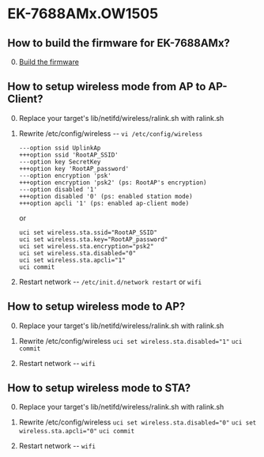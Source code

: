 # EK-7688AMx.OW1505


## How to build the firmware for EK-7688AMx?

0. [Build the firmware](http://labs.mediatek.com/fileMedia/download/87c801b5-d1e6-4227-9a29-b5421f2955ac#page=97&zoom=auto,70,239)

## How to setup wireless mode from AP to AP-Client? 

0. Replace your target's lib/netifd/wireless/ralink.sh with ralink.sh

0. Rewrite /etc/config/wireless -- `vi /etc/config/wireless`
   
   ```
   ---option ssid UplinkAp
   +++option ssid 'RootAP_SSID'
   ---option key SecretKey
   +++option key 'RootAP_password'
   ---option encryption 'psk'
   +++option encryption 'psk2' (ps: RootAP's encryption)
   ---option disabled '1'
   +++option disabled '0' (ps: enabled station mode)
   +++option apcli '1' (ps: enabled ap-client mode)
   ```
   or 
   ```
   uci set wireless.sta.ssid="RootAP_SSID"
   uci set wireless.sta.key="RootAP_password"
   uci set wireless.sta.encryption="psk2"
   uci set wireless.sta.disabled="0"
   uci set wireless.sta.apcli="1"
   uci commit
   ```


0. Restart network -- `/etc/init.d/network restart` or `wifi`

## How to setup wireless mode to AP?

0. Replace your target's lib/netifd/wireless/ralink.sh with ralink.sh

0. Rewrite /etc/config/wireless 
   `uci set wireless.sta.disabled="1"`
   `uci commit`

0. Restart network -- `wifi`

## How to setup wireless mode to STA?

0. Replace your target's lib/netifd/wireless/ralink.sh with ralink.sh

0. Rewrite /etc/config/wireless 
   `uci set wireless.sta.disabled="0"`
   `uci set wireless.sta.apcli="0"`
   `uci commit`

0. Restart network -- `wifi`

